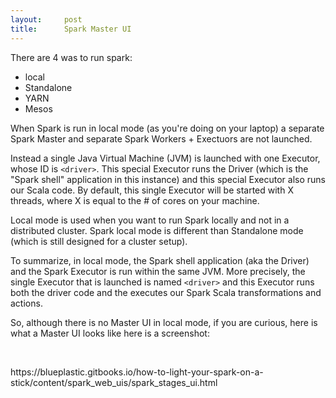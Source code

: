 ```yaml
---
layout:     post
title:      Spark Master UI
---
```

<div id="article_content" class="article_content clearfix csdn-tracking-statistics" data-pid="blog" data-mod="popu_307" data-dsm="post">
								            <link rel="stylesheet" href="https://csdnimg.cn/release/phoenix/template/css/ck_htmledit_views-f76675cdea.css">
						<div class="htmledit_views" id="content_views">
                
<p>There are 4 was to run spark:</p>
<ul><li>local</li><li>Standalone</li><li>YARN</li><li>Mesos</li></ul><p>When Spark is run in local mode (as you're doing on your laptop) a separate Spark Master and separate Spark Workers + Exectuors are not launched.</p>
<p>Instead a single Java Virtual Machine (JVM) is launched with one Executor, whose ID is <code>&lt;driver&gt;</code>. This special Executor runs the Driver (which is the "Spark shell" application in this instance) and this special Executor also
 runs our Scala code. By default, this single Executor will be started with X threads, where X is equal to the # of cores on your machine.</p>
<p>Local mode is used when you want to run Spark locally and not in a distributed cluster. Spark local mode is different than Standalone mode (which is still designed for a cluster setup).</p>
<p>To summarize, in local mode, the Spark shell application (aka the Driver) and the Spark Executor is run within the same JVM. More precisely, the single Executor that is launched is named <code>&lt;driver&gt;</code> and this Executor runs both
 the driver code and the executes our Spark Scala transformations and actions.</p>
<p>So, although there is no Master UI in local mode, if you are curious, here is what a Master UI looks like here is a screenshot:</p>
<p><code> </code> <img src="http://blueplastic.com/databricks/spark-on-a-stick/webUIs-master.jpg" alt=""></p>
<p>https://blueplastic.gitbooks.io/how-to-light-your-spark-on-a-stick/content/spark_web_uis/spark_stages_ui.html<br></p>
            </div>
                </div>